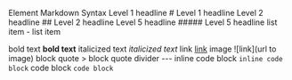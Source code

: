 Element Markdown Syntax
Level 1 headline # Level 1 headline
Level 2 headline ## Level 2 headline
Level 5 headline ##### Level 5 headline
list item - list item

bold text **bold text**
italicized text _italicized text_
link [link](https://www.example.com)
image ![link](url to image)
block quote > block quote
divider ---
inline code block `inline code block`
code block `code block`
